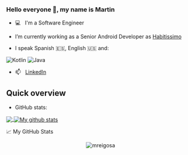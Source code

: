 ### Hello everyone 👋, my name is Martin

- 💻 &nbsp; I'm a Software Engineer

- I’m currently working as a Senior Android Developer as [Habitissimo](https://www.habitissimo.es/)

- I speak Spanish :es:, English :us: and:
<p align="left">
    <img alt="Kotlin" src="https://img.shields.io/badge/-Kotlin-0095D5?style=flat-square&logo=kotlin&logoColor=white" />
    <img alt="Java" src="https://img.shields.io/badge/-Java-007396?style=flat-square&logo=java&logoColor=white" />
</p>

- 📫 &nbsp; [LinkedIn](https://www.linkedin.com/in/mart%C3%ADn-reigosa-garc%C3%ADa-527b2a76/)

## Quick overview
* GitHub stats:  
<a href="https://github.com/mreigosa/github-readme-stats">
  <!-- Change the `github-readme-stats.anuraghazra1.vercel.app` to `github-readme-stats.vercel.app`  -->
  <img align="center" src="https://github-readme-stats.vercel.app/api/top-langs/?username=mreigosa&langs_count=8" />
</a>
<a href="https://github.com/anuraghazra/github-readme-stats">
  <img align="center" src="https://github-readme-stats.anuraghazra1.vercel.app/api?username=mreigosa&show_icons=true&line_height=27&include_all_commits=true" alt="My github stats" />
</a>  


📈 My GitHub Stats

<p align="center"> <img src="https://github-readme-stats.vercel.app/api?username=mreigosa&show_icons=true&theme=gotham" alt="mreigosa" />
